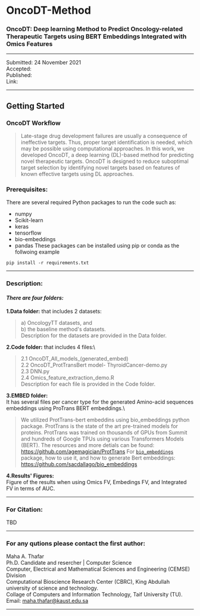 # OncoDT-Method
### OncoDT: Deep learning Method to Predict Oncology-related Therapeutic Targets using BERT Embeddings Integrated with Omics Features

----------------------------------------------
Submitted: 24 November 2021\
Accepted:\
Published:\
Link:

--------------------------------------

## Getting Started


### OncoDT Workflow
> Late-stage drug development failures are usually a consequence of ineffective targets. Thus, proper target identification is needed, which may be possible using computational approaches. In this work, we developed OncoDT, a deep learning (DL)-based method for predicting novel therapeutic targets. OncoDT is designed to reduce suboptimal target selection by identifying novel targets based on features of known effective targets using DL approaches.



### Prerequisites:

There are several required Python packages to run the code such as:
- numpy
- Scikit-learn
- keras
- tensorflow
- bio-embeddings
- pandas
These packages can be installed using pip or conda as the follwoing example
```
pip install -r requirements.txt
```
----

### Description:
#### *There are four folders:*

  **1.Data folder:** that includes 2 datasets:
  > a) OncologyTT datasets, and\
  > b) the baseline method's datasets.\
  > Description for the datasets are provided in the Data folder.
  
  **2.Code folder:** that includes 4 files:\
  > 2.1 OncoDT_All_models_(generated_embed)\
  > 2.2 OncoDT_ProtTransBert model- ThyroidCancer-demo.py\
  > 2.3 DNN.py\
  > 2.4 Omics_feature_extraction_demo.R\
  > Description for each file is provided in the Code folder.
     
  **3.EMBED folder:**\
  It has several files per cancer type for the generated Amino-acid sequences embeddings using ProTrans BERT embeddings.\
  > We utilized ProtTrans-bert embeddins using bio_embeddings python package.
  > ProtTrans is the state of the art pre-trained models for proteins. ProtTrans was trained on thousands of GPUs from Summit and hundreds of Google TPUs using various Transformers Models (BERT). The resources and more detials can be found: https://github.com/agemagician/ProtTrans
  > For [`bio_embeddings`](https://github.com/sacdallago/bio_embeddings) package, how to use it, and how to generate Bert embeddings:\
  > https://github.com/sacdallago/bio_embeddings
  
  **4.Results' Figures:**\
  Figure of the results when using Omics FV, Embedings FV, and Integrated FV in terms of AUC.

-----------------------------------------------
### For Citation:
TBD

--------------------------------------------------------------------
### For any qutions please contact the first author:

Maha A. Thafar \
Ph.D. Candidate and resercher | Computer Science\
Computer, Electrical and Mathematical Sciences and Engineering (CEMSE) Division\
Computational Bioscience Research Center (CBRC), King Abdullah university of science and technology.\
Collage of Computers and Information Technology, Taif University (TU).\
Email: maha.thafar@kaust.edu.sa

----
